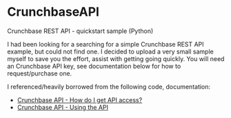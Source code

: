 # CrunchbaseAPI

Crunchbase REST API - quickstart sample (Python)

I had been looking for a searching for a simple Crunchbase REST API example, but could not find one. I decided to upload a very small sample myself to save you the effort, assist with getting going quickly. You will need an Crunchbase API key, see documentation below for how to request/purchase one.

I referenced/heavily borrowed from the following code, documentation:
* [Crunchbase API - How do I get API access?](https://support.crunchbase.com/hc/en-us/articles/115010466447-How-do-I-get-API-access-)
* [Crunchbase API - Using the API](https://data.crunchbase.com/docs/using-the-api)
